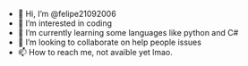 - 👋 Hi, I’m @felipe21092006
- 👀 I’m interested in coding
- 🌱 I’m currently learning some languages like python and C#
- 💞️ I’m looking to collaborate on help people issues
- 📫 How to reach me, not avaible yet lmao.

<!---
felipe21092006/felipe21092006 is a ✨ special ✨ repository because its `README.md` (this file) appears on your GitHub profile.
You can click the Preview link to take a look at your changes.
--->
